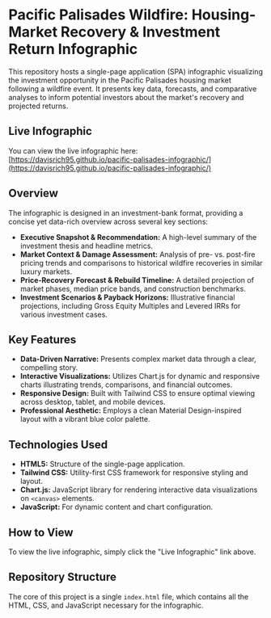 # Pacific Palisades Wildfire: Housing-Market Recovery & Investment Return Infographic

This repository hosts a single-page application (SPA) infographic visualizing the investment opportunity in the Pacific Palisades housing market following a wildfire event. It presents key data, forecasts, and comparative analyses to inform potential investors about the market's recovery and projected returns.

## Live Infographic

You can view the live infographic here:
[https://davisrich95.github.io/pacific-palisades-infographic/](https://davisrich95.github.io/pacific-palisades-infographic/)

## Overview

The infographic is designed in an investment-bank format, providing a concise yet data-rich overview across several key sections:

* **Executive Snapshot & Recommendation:** A high-level summary of the investment thesis and headline metrics.
* **Market Context & Damage Assessment:** Analysis of pre- vs. post-fire pricing trends and comparisons to historical wildfire recoveries in similar luxury markets.
* **Price-Recovery Forecast & Rebuild Timeline:** A detailed projection of market phases, median price bands, and construction benchmarks.
* **Investment Scenarios & Payback Horizons:** Illustrative financial projections, including Gross Equity Multiples and Levered IRRs for various investment cases.

## Key Features

* **Data-Driven Narrative:** Presents complex market data through a clear, compelling story.
* **Interactive Visualizations:** Utilizes Chart.js for dynamic and responsive charts illustrating trends, comparisons, and financial outcomes.
* **Responsive Design:** Built with Tailwind CSS to ensure optimal viewing across desktop, tablet, and mobile devices.
* **Professional Aesthetic:** Employs a clean Material Design-inspired layout with a vibrant blue color palette.

## Technologies Used

* **HTML5:** Structure of the single-page application.
* **Tailwind CSS:** Utility-first CSS framework for responsive styling and layout.
* **Chart.js:** JavaScript library for rendering interactive data visualizations on `<canvas>` elements.
* **JavaScript:** For dynamic content and chart configuration.

## How to View

To view the live infographic, simply click the "Live Infographic" link above.

## Repository Structure

The core of this project is a single `index.html` file, which contains all the HTML, CSS, and JavaScript necessary for the infographic.
